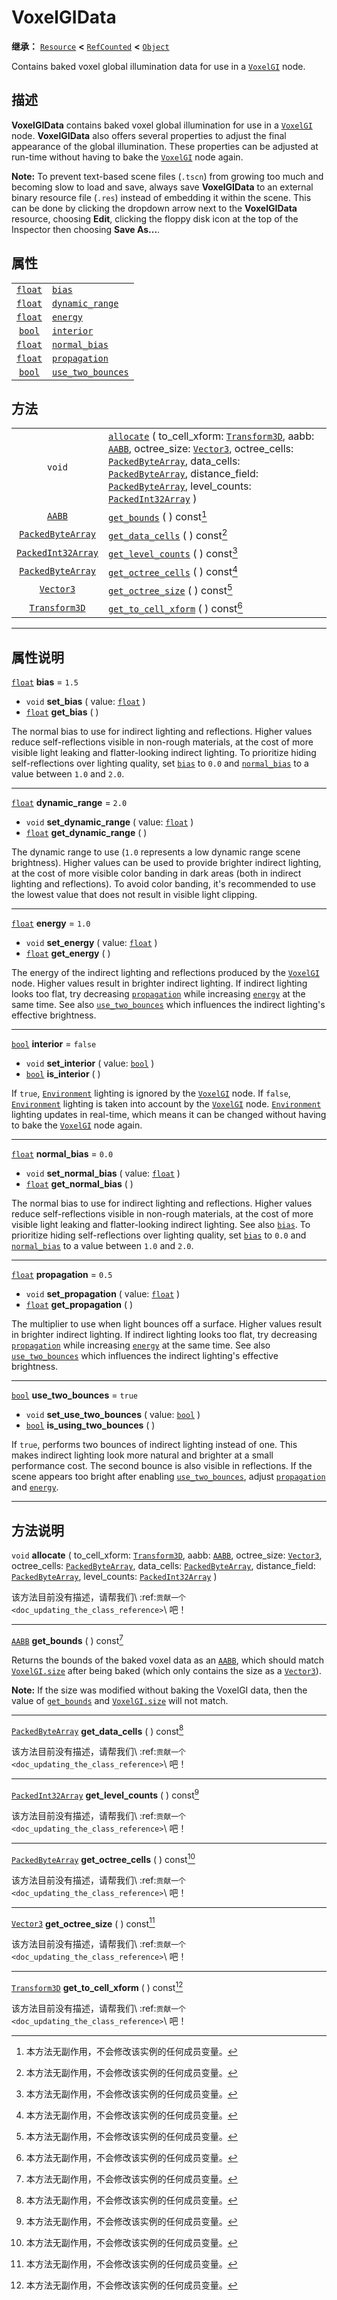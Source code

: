 <!-- ⚠ 请勿编辑本文件 ⚠ -->
<!-- 本文档使用脚本从 WeDot 引擎源码仓库生成。 -->
<!-- 生成脚本：https://github.com/WeDot-Engine/WeDot/tree/4.3/doc/tools/make_md.py； -->
<!-- 原文件：https://github.com/WeDot-Engine/WeDot/tree/4.3/doc/classes/VoxelGIData.xml。 -->

<div id="_class_voxelgidata"></div>

# VoxelGIData

**继承：** [`Resource`](class_resource.md) **<** [`RefCounted`](class_refcounted.md) **<** [`Object`](class_object.md)

Contains baked voxel global illumination data for use in a [`VoxelGI`](class_voxelgi.md) node.

## 描述

**VoxelGIData** contains baked voxel global illumination for use in a [`VoxelGI`](class_voxelgi.md) node. **VoxelGIData** also offers several properties to adjust the final appearance of the global illumination. These properties can be adjusted at run-time without having to bake the [`VoxelGI`](class_voxelgi.md) node again.

 **Note:** To prevent text-based scene files (`.tscn`) from growing too much and becoming slow to load and save, always save **VoxelGIData** to an external binary resource file (`.res`) instead of embedding it within the scene. This can be done by clicking the dropdown arrow next to the **VoxelGIData** resource, choosing **Edit**, clicking the floppy disk icon at the top of the Inspector then choosing **Save As...**.

## 属性

|||
|:-:|:--|
| [`float`](class_float.md) | [`bias`](class_voxelgidata.md#class_voxelgidata_property_bias)                       | ``1.5``   |
| [`float`](class_float.md) | [`dynamic_range`](class_voxelgidata.md#class_voxelgidata_property_dynamic_range)     | ``2.0``   |
| [`float`](class_float.md) | [`energy`](class_voxelgidata.md#class_voxelgidata_property_energy)                   | ``1.0``   |
| [`bool`](class_bool.md)   | [`interior`](class_voxelgidata.md#class_voxelgidata_property_interior)               | ``false`` |
| [`float`](class_float.md) | [`normal_bias`](class_voxelgidata.md#class_voxelgidata_property_normal_bias)         | ``0.0``   |
| [`float`](class_float.md) | [`propagation`](class_voxelgidata.md#class_voxelgidata_property_propagation)         | ``0.5``   |
| [`bool`](class_bool.md)   | [`use_two_bounces`](class_voxelgidata.md#class_voxelgidata_property_use_two_bounces) | ``true``  |

## 方法

|||
|:-:|:--|
| `void`                                          | [`allocate`](class_voxelgidata.md#class_voxelgidata_method_allocate) ( to_cell_xform: [`Transform3D`](class_transform3d.md), aabb: [`AABB`](class_aabb.md), octree_size: [`Vector3`](class_vector3.md), octree_cells: [`PackedByteArray`](class_packedbytearray.md), data_cells: [`PackedByteArray`](class_packedbytearray.md), distance_field: [`PackedByteArray`](class_packedbytearray.md), level_counts: [`PackedInt32Array`](class_packedint32array.md) ) |
| [`AABB`](class_aabb.md)                         | [`get_bounds`](class_voxelgidata.md#class_voxelgidata_method_get_bounds) ( ) const[^const]                                                                                                                                                                                                                                                                                                                                                                     |
| [`PackedByteArray`](class_packedbytearray.md)   | [`get_data_cells`](class_voxelgidata.md#class_voxelgidata_method_get_data_cells) ( ) const[^const]                                                                                                                                                                                                                                                                                                                                                             |
| [`PackedInt32Array`](class_packedint32array.md) | [`get_level_counts`](class_voxelgidata.md#class_voxelgidata_method_get_level_counts) ( ) const[^const]                                                                                                                                                                                                                                                                                                                                                         |
| [`PackedByteArray`](class_packedbytearray.md)   | [`get_octree_cells`](class_voxelgidata.md#class_voxelgidata_method_get_octree_cells) ( ) const[^const]                                                                                                                                                                                                                                                                                                                                                         |
| [`Vector3`](class_vector3.md)                   | [`get_octree_size`](class_voxelgidata.md#class_voxelgidata_method_get_octree_size) ( ) const[^const]                                                                                                                                                                                                                                                                                                                                                           |
| [`Transform3D`](class_transform3d.md)           | [`get_to_cell_xform`](class_voxelgidata.md#class_voxelgidata_method_get_to_cell_xform) ( ) const[^const]                                                                                                                                                                                                                                                                                                                                                       |

<!-- rst-class:: classref-section-separator -->

---

## 属性说明

<div id="_class_voxelgidata_property_bias"></div>

[`float`](class_float.md) **bias** = ``1.5`` <div id="class_voxelgidata_property_bias"></div>

- `void` **set_bias** ( value: [`float`](class_float.md) )
- [`float`](class_float.md) **get_bias** ( )

The normal bias to use for indirect lighting and reflections. Higher values reduce self-reflections visible in non-rough materials, at the cost of more visible light leaking and flatter-looking indirect lighting. To prioritize hiding self-reflections over lighting quality, set [`bias`](class_voxelgidata.md#class_voxelgidata_property_bias) to `0.0` and [`normal_bias`](class_voxelgidata.md#class_voxelgidata_property_normal_bias) to a value between `1.0` and `2.0`.

<!-- rst-class:: classref-item-separator -->

---

<div id="_class_voxelgidata_property_dynamic_range"></div>

[`float`](class_float.md) **dynamic_range** = ``2.0`` <div id="class_voxelgidata_property_dynamic_range"></div>

- `void` **set_dynamic_range** ( value: [`float`](class_float.md) )
- [`float`](class_float.md) **get_dynamic_range** ( )

The dynamic range to use (`1.0` represents a low dynamic range scene brightness). Higher values can be used to provide brighter indirect lighting, at the cost of more visible color banding in dark areas (both in indirect lighting and reflections). To avoid color banding, it's recommended to use the lowest value that does not result in visible light clipping.

<!-- rst-class:: classref-item-separator -->

---

<div id="_class_voxelgidata_property_energy"></div>

[`float`](class_float.md) **energy** = ``1.0`` <div id="class_voxelgidata_property_energy"></div>

- `void` **set_energy** ( value: [`float`](class_float.md) )
- [`float`](class_float.md) **get_energy** ( )

The energy of the indirect lighting and reflections produced by the [`VoxelGI`](class_voxelgi.md) node. Higher values result in brighter indirect lighting. If indirect lighting looks too flat, try decreasing [`propagation`](class_voxelgidata.md#class_voxelgidata_property_propagation) while increasing [`energy`](class_voxelgidata.md#class_voxelgidata_property_energy) at the same time. See also [`use_two_bounces`](class_voxelgidata.md#class_voxelgidata_property_use_two_bounces) which influences the indirect lighting's effective brightness.

<!-- rst-class:: classref-item-separator -->

---

<div id="_class_voxelgidata_property_interior"></div>

[`bool`](class_bool.md) **interior** = ``false`` <div id="class_voxelgidata_property_interior"></div>

- `void` **set_interior** ( value: [`bool`](class_bool.md) )
- [`bool`](class_bool.md) **is_interior** ( )

If `true`, [`Environment`](class_environment.md) lighting is ignored by the [`VoxelGI`](class_voxelgi.md) node. If `false`, [`Environment`](class_environment.md) lighting is taken into account by the [`VoxelGI`](class_voxelgi.md) node. [`Environment`](class_environment.md) lighting updates in real-time, which means it can be changed without having to bake the [`VoxelGI`](class_voxelgi.md) node again.

<!-- rst-class:: classref-item-separator -->

---

<div id="_class_voxelgidata_property_normal_bias"></div>

[`float`](class_float.md) **normal_bias** = ``0.0`` <div id="class_voxelgidata_property_normal_bias"></div>

- `void` **set_normal_bias** ( value: [`float`](class_float.md) )
- [`float`](class_float.md) **get_normal_bias** ( )

The normal bias to use for indirect lighting and reflections. Higher values reduce self-reflections visible in non-rough materials, at the cost of more visible light leaking and flatter-looking indirect lighting. See also [`bias`](class_voxelgidata.md#class_voxelgidata_property_bias). To prioritize hiding self-reflections over lighting quality, set [`bias`](class_voxelgidata.md#class_voxelgidata_property_bias) to `0.0` and [`normal_bias`](class_voxelgidata.md#class_voxelgidata_property_normal_bias) to a value between `1.0` and `2.0`.

<!-- rst-class:: classref-item-separator -->

---

<div id="_class_voxelgidata_property_propagation"></div>

[`float`](class_float.md) **propagation** = ``0.5`` <div id="class_voxelgidata_property_propagation"></div>

- `void` **set_propagation** ( value: [`float`](class_float.md) )
- [`float`](class_float.md) **get_propagation** ( )

The multiplier to use when light bounces off a surface. Higher values result in brighter indirect lighting. If indirect lighting looks too flat, try decreasing [`propagation`](class_voxelgidata.md#class_voxelgidata_property_propagation) while increasing [`energy`](class_voxelgidata.md#class_voxelgidata_property_energy) at the same time. See also [`use_two_bounces`](class_voxelgidata.md#class_voxelgidata_property_use_two_bounces) which influences the indirect lighting's effective brightness.

<!-- rst-class:: classref-item-separator -->

---

<div id="_class_voxelgidata_property_use_two_bounces"></div>

[`bool`](class_bool.md) **use_two_bounces** = ``true`` <div id="class_voxelgidata_property_use_two_bounces"></div>

- `void` **set_use_two_bounces** ( value: [`bool`](class_bool.md) )
- [`bool`](class_bool.md) **is_using_two_bounces** ( )

If `true`, performs two bounces of indirect lighting instead of one. This makes indirect lighting look more natural and brighter at a small performance cost. The second bounce is also visible in reflections. If the scene appears too bright after enabling [`use_two_bounces`](class_voxelgidata.md#class_voxelgidata_property_use_two_bounces), adjust [`propagation`](class_voxelgidata.md#class_voxelgidata_property_propagation) and [`energy`](class_voxelgidata.md#class_voxelgidata_property_energy).

<!-- rst-class:: classref-section-separator -->

---

## 方法说明

<div id="_class_voxelgidata_method_allocate"></div>

`void` **allocate** ( to_cell_xform: [`Transform3D`](class_transform3d.md), aabb: [`AABB`](class_aabb.md), octree_size: [`Vector3`](class_vector3.md), octree_cells: [`PackedByteArray`](class_packedbytearray.md), data_cells: [`PackedByteArray`](class_packedbytearray.md), distance_field: [`PackedByteArray`](class_packedbytearray.md), level_counts: [`PackedInt32Array`](class_packedint32array.md) )<div id="class_voxelgidata_method_allocate"></div>

该方法目前没有描述，请帮我们\ :ref:`贡献一个 <doc_updating_the_class_reference>`\ 吧！

<!-- rst-class:: classref-item-separator -->

---

<div id="_class_voxelgidata_method_get_bounds"></div>

[`AABB`](class_aabb.md) **get_bounds** ( ) const[^const]<div id="class_voxelgidata_method_get_bounds"></div>

Returns the bounds of the baked voxel data as an [`AABB`](class_aabb.md), which should match [`VoxelGI.size`](class_voxelgi.md#class_voxelgi_property_size) after being baked (which only contains the size as a [`Vector3`](class_vector3.md)).

 **Note:** If the size was modified without baking the VoxelGI data, then the value of [`get_bounds`](class_voxelgidata.md#class_voxelgidata_method_get_bounds) and [`VoxelGI.size`](class_voxelgi.md#class_voxelgi_property_size) will not match.

<!-- rst-class:: classref-item-separator -->

---

<div id="_class_voxelgidata_method_get_data_cells"></div>

[`PackedByteArray`](class_packedbytearray.md) **get_data_cells** ( ) const[^const]<div id="class_voxelgidata_method_get_data_cells"></div>

该方法目前没有描述，请帮我们\ :ref:`贡献一个 <doc_updating_the_class_reference>`\ 吧！

<!-- rst-class:: classref-item-separator -->

---

<div id="_class_voxelgidata_method_get_level_counts"></div>

[`PackedInt32Array`](class_packedint32array.md) **get_level_counts** ( ) const[^const]<div id="class_voxelgidata_method_get_level_counts"></div>

该方法目前没有描述，请帮我们\ :ref:`贡献一个 <doc_updating_the_class_reference>`\ 吧！

<!-- rst-class:: classref-item-separator -->

---

<div id="_class_voxelgidata_method_get_octree_cells"></div>

[`PackedByteArray`](class_packedbytearray.md) **get_octree_cells** ( ) const[^const]<div id="class_voxelgidata_method_get_octree_cells"></div>

该方法目前没有描述，请帮我们\ :ref:`贡献一个 <doc_updating_the_class_reference>`\ 吧！

<!-- rst-class:: classref-item-separator -->

---

<div id="_class_voxelgidata_method_get_octree_size"></div>

[`Vector3`](class_vector3.md) **get_octree_size** ( ) const[^const]<div id="class_voxelgidata_method_get_octree_size"></div>

该方法目前没有描述，请帮我们\ :ref:`贡献一个 <doc_updating_the_class_reference>`\ 吧！

<!-- rst-class:: classref-item-separator -->

---

<div id="_class_voxelgidata_method_get_to_cell_xform"></div>

[`Transform3D`](class_transform3d.md) **get_to_cell_xform** ( ) const[^const]<div id="class_voxelgidata_method_get_to_cell_xform"></div>

该方法目前没有描述，请帮我们\ :ref:`贡献一个 <doc_updating_the_class_reference>`\ 吧！

[^virtual]: 本方法通常需要用户覆盖才能生效。
[^const]: 本方法无副作用，不会修改该实例的任何成员变量。
[^vararg]: 本方法除了能接受在此处描述的参数外，还能够继续接受任意数量的参数。
[^constructor]: 本方法用于构造某个类型。
[^static]: 调用本方法无需实例，可直接使用类名进行调用。
[^operator]: 本方法描述的是使用本类型作为左操作数的有效运算符。
[^bitfield]: 这个值是由下列位标志构成位掩码的整数。
[^void]: 无返回值。
